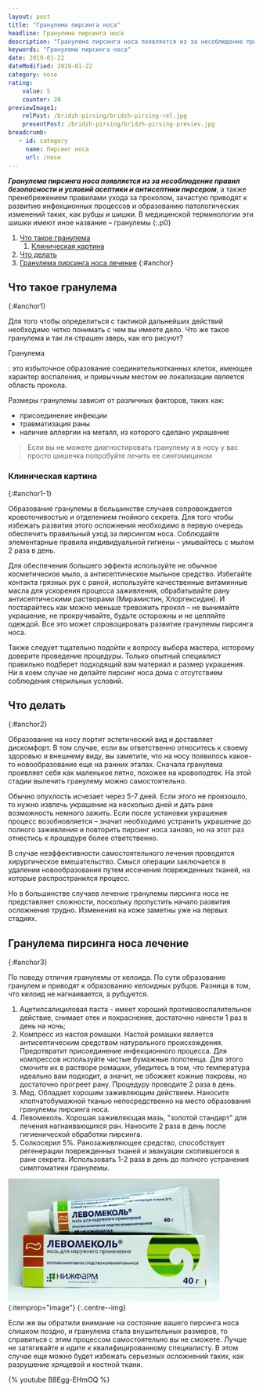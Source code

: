 ```yaml
---
layout: post
title: "Гранулема пирсинга носа"
headline: Гранулема пирсинга носа
description: "Гранулема пирсинга носа появляется из за несоблюдение правил безопасности и условий асептики и антисептики пирсером, а также пренебрежением правилами ухода за проколом, зачастую приводят к развитию инфекционных процессов и образованию патологических изменений таких, как рубцы и шишки. В медицинской терминологии эти шишки имеют иное название – гранулемы"
keywords: "Гранулема пирсинга носа"
date: 2019-01-22
dateModified: 2019-01-22
category: nose
rating: 
    value: 5
    counter: 20
previewImage1: 
    relPost: /bridzh-pirsing/bridzh-pirsing-rel.jpg 
    presentPost: /bridzh-pirsing/bridzh-pirsing-previev.jpg
breadcrumb:
   - id: category
     name: Пирсинг носа
     url: /nose
---
```


***Гранулема пирсинга носа появляется из за несоблюдение правил безопасности и условий асептики и антисептики пирсером***, а также пренебрежением правилами ухода за проколом, зачастую приводят к развитию инфекционных процессов и образованию патологических изменений таких, как рубцы и шишки. В медицинской терминологии эти шишки имеют иное название – гранулемы
{:.p0}

1. [Что такое гранулема](#anchor1)
    1. [Клиническая картина](#anchor1-1)
2. [Что делать](#anchor2)
2. [Гранулема пирсинга носа лечение](#anchor3)
{:#anchor}


## Что такое гранулема 
{:#anchor1}

Для того чтобы определиться с тактикой дальнейших действий необходимо четко понимать с чем вы имеете дело. Что же такое гранулема и так ли страшен зверь, как его рисуют?
 
Гранулема

:   это избыточное образование соединительнотканных клеток, имеющее характер воспаления, и привычным местом ее локализации является область прокола.

Размеры гранулемы зависит от различных факторов, таких как:

- присоединение инфекции
- травматизация раны
- наличие аллергии на металл, из которого сделано украшение

> Если вы не можете диагностировать гранулему и в носу у вас просто шишечка попробуйте лечить ее синтомицином

### Клиническая картина
{:#anchor1-1}

Образование гранулемы в большинстве случаев сопровождается кровоточивостью и отделением гнойного секрета. Для того чтобы избежать развития этого осложнения необходимо в первую очередь обеспечить правильный уход за пирсингом носа. Соблюдайте элементарные правила индивидуальной гигиены – умывайтесь с мылом 2 раза в день. 

Для обеспечения большего эффекта используйте не обычное косметическое мыло, а антисептическое мыльное средство. Избегайте контакта грязных рук с раной, используйте качественные витаминные масла для ускорения процесса заживления, обрабатывайте рану антисептическими растворами (Мирамистин, Хлоргексидин). И постарайтесь как можно меньше тревожить прокол – не вынимайте украшение, не прокручивайте, будьте осторожны и не цепляйте одеждой. Все это может спровоцировать развитие гранулемы пирсинга носа. 

Также следует тщательно подойти к вопросу выбора мастера, которому доверите проведение процедуры. Только опытный специалист правильно подберет подходящий вам материал и размер украшения. Ни в коем случае не делайте пирсинг носа дома с отсутствием соблюдения стерильных условий.

## Что делать
{:#anchor2}

Образование на носу портит эстетический вид и доставляет дискомфорт. В том случае, если вы ответственно относитесь к своему здоровью и внешнему виду, вы заметите, что на носу появилось какое-то новообразование еще на ранних этапах. Сначала гранулема проявляет себя как маленькое пятно, похожее на кровоподтек. На этой стадии вылечить гранулему можно самостоятельно.
 
 Обычно опухлость исчезает через 5-7 дней. Если этого не произошло, то нужно извлечь украшение на несколько дней и дать ране возможность немного зажить. Если после установки украшения процесс возобновляется – значит необходимо устранить украшение до полного заживления и повторить пирсинг носа заново, но на этот раз отнестись к процедуре более ответственно.

В случае неэффективности самостоятельного лечения проводится хирургическое вмешательство. Смысл операции заключается в удалении новообразования путем иссечения поврежденных тканей, на которые распространился процесс.

Но в большинстве случаев лечение гранулемы пирсинга носа не представляет сложности, поскольку пропустить начало развития осложнения трудно. Изменения на коже заметны уже на первых стадиях.

## Гранулема пирсинга носа лечение
{:#anchor3}

По поводу отличия гранулемы от келоида. По сути образование гранулем и приводят к образованию келоидных рубцов. Разница в том, что келоид не нагнаивается, а рубцуется. 

1. Ацетилсалициловая паста - имеет хороший противовоспалительное действие, снимает отек и покраснение, достаточно нанести 1 раз в день на ночь;
2. Компресс из настоя ромашки. Настой ромашки является антисептическим средством натурального происхождения. Предотвратит присоединение инфекционного процесса. Для компрессов используйте чистые бумажные полотенца. Для этого смочите их в растворе ромашки, убедитесь в том, что температура идеально вам подходит, а значит, не обожжет кожные покровы, но достаточно прогреет рану. Процедуру проводите 2 раза в день.
3. Мед. Обладает хорошим заживляющим действием. Наносите хлопчатобумажной тканью непосредственно на место образования гранулемы пирсинга носа.
3. Левомеколь. Хорошая заживляющая мазь, "золотой стандарт" для лечения нагнаивающихся ран. Наносите 2 раза в день после гигиенической обработки пирсинга.
4. Солкосерил 5%. Ранозаживляющее средство, способствует регенерации поврежденных тканей и эвакуации скопившегося в ране секрета. Использовать 1-2 раза в день до полного устранения симптоматики гранулемы.

![Гранулема пирсинга носа лечение](/assets/image/src/other/granulema-pirsinga-nosa-lechenie.jpg){:itemprop="image"}
{:.centre--img}

Если же вы обратили внимание на состояние вашего пирсинга носа слишком поздно, и гранулема стала внушительных размеров, то справиться с этим процессом самостоятельно вы не сможете. Лучше не затягивайте и идите к квалифицированному специалисту. В этом случае еще можно будет избежать серьезных осложнений таких, как разрушение хрящевой и костной ткани.

{% youtube B8Egg-EHmOQ %}